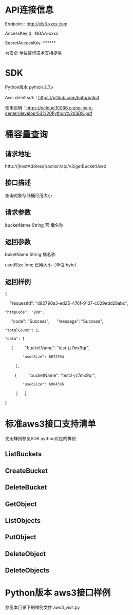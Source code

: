 # API连接信息

Endpoint :  http://xls3.xxxx.com

AccessKeyId :  NGAA-xxxx

SecretAccessKey:  ******  

为安全 单独咨询技术支持提供

# SDK

Python版本 python 2.7.x

Aws client sdk：https://github.com/boto/boto3

使用说明：https://ecloud.10086.cn/op-help-center/develop/S3%20Python%20SDK.pdf

# 桶容量查询

## 请求地址

http://[hostAddress]/action/api/v3/getBucketUsed
## 接口描述

查询对象存储桶已用大小
## 请求参数

bucketName	String	否	桶名称
## 返回参数

buketName	String	桶名称

usedSize	long	已用大小（单位:byte）

## 返回样例

{

    "requestId": "d82790a3-ed25-476f-9137-c029edd29abc",

    "httpCode": "200",
    
    "code": "Success",
    
    "message": "Success",
    
    "totalCount": 2,
    
    "data": [
    
         {
        
            "bucketName": "test-jz7mx9qr",

            "usedSize": 6072304
        
        },
        
        {
        
            "bucketName": "test2-jz7mx9qr",

            "usedSize": 6904386
        
        }
    
    ]

}

# 标准aws3接口支持清单

使用样例参见SDK python对应的样例
## ListBuckets
## CreateBucket
## DeleteBucket
## GetObject
## ListObjects
## PutObject
## DeleteObject
## DeleteObjects

# Python版本 aws3接口样例

参见本目录下的样例文件 aws3_visit.py

